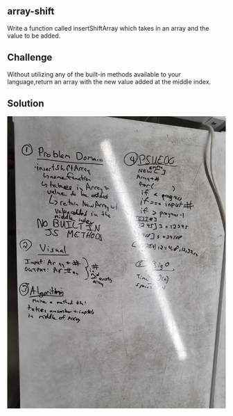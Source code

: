 ## array-shift
Write a function called insertShiftArray which takes in an array and the value to be added. 

## Challenge
Without utilizing any of the built-in methods available to your language,return an array with the new value added at the middle index.

## Solution
![whiteboard](assets/array_shift.jpg)
